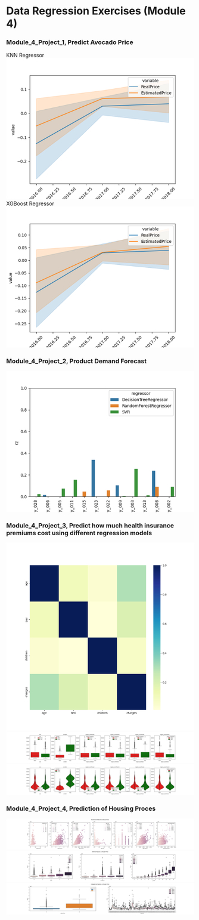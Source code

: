# Data Regression Exercises (Module 4)

### Module_4_Project_1, Predict Avocado Price
KNN Regressor
![Alt text](Module_4_Project_1/Images/Avocado_Price_Prediction_KNN.png "")
XGBoost Regressor
![Alt text](Module_4_Project_1/Images/Avocado_Price_Prediction_XGBoost.png "")


### Module_4_Project_2, Product Demand Forecast
![Alt text](Module_4_Project_2/Images/Product_Demand_Forecasts_by_Product_Category.png "")


### Module_4_Project_3, Predict how much health insurance premiums cost using different regression models
![Alt text](Module_4_Project_3/Images/NumericalFeatures_vs_InsuranceCost_Correlation.png "Numerical Features and their correlation with the Insurance Cost")
![Alt text](Module_4_Project_3/Images/CategoricalFeatures_vs_InsuranceCost_BoxPlot.png "Categorical Features and their relationship to the Insurance Cost")
![Alt text](Module_4_Project_3/Images/CategoricalFeatures_vs_InsuranceCost_ViolinPlot.png "Categorical Features and their relationship to the Insurance Cost")


### Module_4_Project_4, Prediction of Housing Proces
![Alt text](Module_4_Project_4/Images/NumericalFeatures_vs_HousePrice_ScatterPlot.png "")
![Alt text](Module_4_Project_4/Images/OrdinalFeatures_vs_HousePrice_ScatterPlot.png "")
![Alt text](Module_4_Project_4/Images/CategoricalFeatures_vs_HousePrice_ScatterPlot.png "")